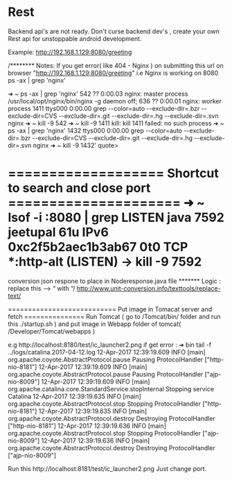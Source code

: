 # Rest
Backend api's are not ready. Don't curse backend dev's , create your own Rest api for unstoppable android development.

Example:
http://192.168.1.129:8080/greeting

/********
Notes:
If you get error( like 404 - Nginx ) on submitting this url on browser "http://192.168.1.129:8080/greeting" 
i.e Nginx is working on 8080
 ps -ax | grep 'nginx'

➜  ~ ps -ax | grep 'nginx'
  542 ??         0:00.03 nginx: master process /usr/local/opt/nginx/bin/nginx -g daemon off;
  636 ??         0:00.01 nginx: worker process
 1411 ttys000    0:00.00 grep --color=auto --exclude-dir=.bzr --exclude-dir=CVS --exclude-dir=.git --exclude-dir=.hg --exclude-dir=.svn nginx
➜  ~ kill -9 542
➜  ~ kill -9 1411
kill: kill 1411 failed: no such process
➜  ~ ps -ax | grep 'nginx'
 1432 ttys000    0:00.00 grep --color=auto --exclude-dir=.bzr --exclude-dir=CVS --exclude-dir=.git --exclude-dir=.hg --exclude-dir=.svn nginx
➜  ~ kill -9 1432'
quote>

=================== Shortcut to search and close port =====================
➜  ~ lsof -i :8080 | grep LISTEN
java    7592 jeetupal   61u  IPv6 0xc2f5b2aec1b3ab67      0t0  TCP *:http-alt (LISTEN)
-> kill -9 7592
============================================================

conversion json respone to place in Noderesponse.java file
******* Logic : replace this —> “  with “/
http://www.unit-conversion.info/texttools/replace-text/

=========================== Put image in Tomacat server and fetch ===============
Run Tomcat ( go to /Tomcat/bin/ folder and run this ./startup.sh ) and put image in Webapp folder of tomcat( /Developer/Tomcat/webapps )

e.g http://localhost:8180/test/ic_launcher2.png  if get error :
➜  bin tail -f ../logs/catalina.2017-04-12.log
12-Apr-2017 12:39:19.609 INFO [main] org.apache.coyote.AbstractProtocol.pause Pausing ProtocolHandler ["http-nio-8181"]
12-Apr-2017 12:39:19.609 INFO [main] org.apache.coyote.AbstractProtocol.pause Pausing ProtocolHandler ["ajp-nio-8009"]
12-Apr-2017 12:39:19.609 INFO [main] org.apache.catalina.core.StandardService.stopInternal Stopping service Catalina
12-Apr-2017 12:39:19.635 INFO [main] org.apache.coyote.AbstractProtocol.stop Stopping ProtocolHandler ["http-nio-8181"]
12-Apr-2017 12:39:19.635 INFO [main] org.apache.coyote.AbstractProtocol.destroy Destroying ProtocolHandler ["http-nio-8181"]
12-Apr-2017 12:39:19.636 INFO [main] org.apache.coyote.AbstractProtocol.stop Stopping ProtocolHandler ["ajp-nio-8009"]
12-Apr-2017 12:39:19.636 INFO [main] org.apache.coyote.AbstractProtocol.destroy Destroying ProtocolHandler ["ajp-nio-8009"]

Run this http://localhost:8181/test/ic_launcher2.png  Just change port.



